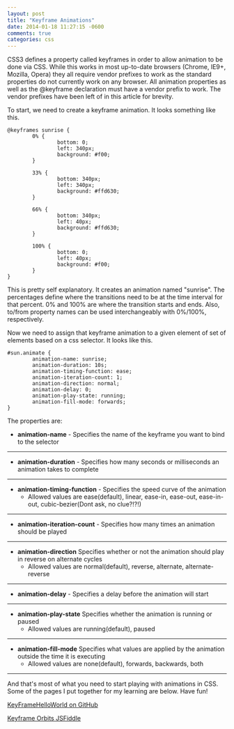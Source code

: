 ```yaml
---
layout: post
title: "Keyframe Animations"
date: 2014-01-18 11:27:15 -0600
comments: true
categories: css
---
```


CSS3 defines a property called keyframes in order to allow animation to be done via CSS.  While this works in most up-to-date browsers (Chrome, IE9+, Mozilla, Opera) they all require vendor prefixes to work as the standard properties do not currently work on any browser.  All animation properties as well as the @keyframe declaration must have a vendor prefix to work.  The vendor prefixes have been left of in this article for brevity.

To start, we need to create a keyframe animation.  It looks something like this.

```
@keyframes sunrise {
        0% {
                bottom: 0;
                left: 340px;
                background: #f00;
        }
        
        33% {
                bottom: 340px;
                left: 340px;
                background: #ffd630;
        }

        66% {
                bottom: 340px;
                left: 40px;
                background: #ffd630;
        }

        100% {
                bottom: 0;
                left: 40px;
                background: #f00;
        }
}
```

This is pretty self explanatory.  It creates an animation named "sunrise".  The percentages define where the transitions need to be at the time interval for that percent.  0% and 100% are where the transition starts and ends. Also, to/from property names can be used interchangeably with 0%/100%, respectively.

Now we need to assign that keyframe animation to a given element of set of elements based on a css selector.  It looks like this.

```
#sun.animate {
        animation-name: sunrise;
        animation-duration: 10s;
        animation-timing-function: ease;
        animation-iteration-count: 1;
        animation-direction: normal;
        animation-delay: 0;
        animation-play-state: running;
        animation-fill-mode: forwards;
}
```

The properties are:

* **animation-name**  - Specifies the name of the keyframe you want to bind to the selector

---

* **animation-duration** - Specifies how many seconds or milliseconds an animation takes to complete

---

* **animation-timing-function** - Specifies the speed curve of the animation
	* Allowed values are ease(default), linear, ease-in, ease-out, ease-in-out, cubic-bezier(Dont ask, no clue?!?!)

---	

* **animation-iteration-count** - Specifies how many times an animation should be played

---

* **animation-direction** Specifies whether or not the animation should play in reverse on alternate cycles
	* Allowed values are normal(default), reverse, alternate, alternate-reverse

---
	
* **animation-delay** - Specifies a delay before the animation will start

---

* **animation-play-state** Specifies whether the animation is running or paused
	* Allowed values are running(default), paused

---
	
* **animation-fill-mode** Specifies what values are applied by the animation outside the time it is executing
	* Allowed values are none(default), forwards, backwards, both
	
--- 

And that's most of what you need to start playing with animations in CSS.  Some of the pages I put together for my learning are below.  Have fun!


[KeyFrameHelloWorld on GitHub](https://github.com/iamggreen/KeyFramesHelloWorld)

[Keyframe Orbits JSFiddle](http://jsfiddle.net/iamggreen/e7YPB/1/)